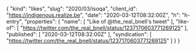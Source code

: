 {
  "kind": "likes",
  "slug": "2020/03/isoqa",
  "client_id": "https://indigenous.realize.be",
  "date": "2020-03-12T08:32:00Z",
  "h": "h-entry",
  "properties": {
    "name": [
      "Like of @the_real_bnell's tweet"
    ],
    "like-of": [
      "https://twitter.com/the_real_bnell/status/1237170603771269125"
    ],
    "published": [
      "2020-03-12T08:32:00Z"
    ],
    "syndication": [
      "https://twitter.com/the_real_bnell/status/1237170603771269125"
    ]
  }
}

